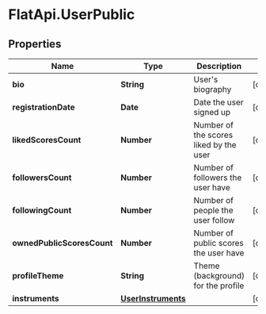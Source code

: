 # FlatApi.UserPublic

## Properties
Name | Type | Description | Notes
------------ | ------------- | ------------- | -------------
**bio** | **String** | User&#39;s biography | [optional] 
**registrationDate** | **Date** | Date the user signed up | [optional] 
**likedScoresCount** | **Number** | Number of the scores liked by the user | [optional] 
**followersCount** | **Number** | Number of followers the user have | [optional] 
**followingCount** | **Number** | Number of people the user follow | [optional] 
**ownedPublicScoresCount** | **Number** | Number of public scores the user have | [optional] 
**profileTheme** | **String** | Theme (background) for the profile | [optional] 
**instruments** | [**UserInstruments**](UserInstruments.md) |  | [optional] 


